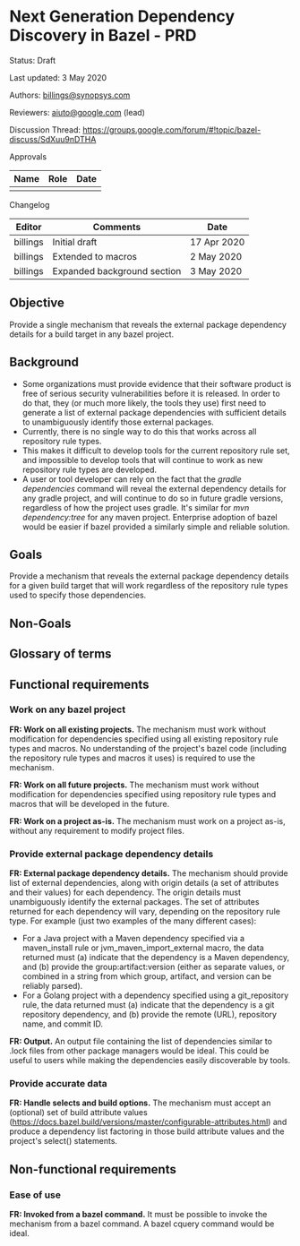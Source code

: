 # Next Generation Dependency Discovery in Bazel - PRD

Status: Draft

Last updated: 3 May 2020

Authors: billings@synopsys.com

Reviewers: aiuto@google.com (lead)

Discussion Thread: https://groups.google.com/forum/#!topic/bazel-discuss/SdXuu9nDTHA 

Approvals

| Name         | Role                              | Date           |
| ------------ | ----------------------------------------------------- | -------------- |
|              |                                   |                |



Changelog

| Editor       | Comments                                              | Date           |
| ------------ | ----------------------------------------------------- | -------------- |
| billings     | Initial draft                                         | 17 Apr 2020    |
| billings     | Extended to macros                                    | 2 May 2020     |
| billings     | Expanded background section                           | 3 May 2020     |


## Objective

Provide a single mechanism that reveals the external package dependency details for a build target in any bazel project.

## Background

- Some organizations must provide evidence that their software product is free of serious security vulnerabilities before it is released. In order to do that, they (or much more likely, the tools they use) first need to generate a list of external package dependencies with sufficient details to unambiguously identify those external packages.
- Currently, there is no single way to do this that works across all repository rule types.
- This makes it difficult to develop tools for the current repository rule set, and impossible to develop tools that will continue to work as new repository rule types are developed.
- A user or tool developer can rely on the fact that the *gradle dependencies* command will reveal the external dependency details for any gradle project, and will continue to do so in future gradle versions, regardless of how the project uses gradle.
  It's similar for *mvn dependency:tree* for any maven project.
  Enterprise adoption of bazel would be easier if bazel provided a similarly simple and reliable solution.

## Goals

Provide a mechanism that reveals the external package dependency details for a given build target that will work regardless of the repository rule types used to specify those dependencies.

## Non-Goals

## Glossary of terms

## Functional requirements

### Work on any bazel project

**FR: Work on all existing projects.** The mechanism must work without modification for dependencies specified using all existing repository rule types and macros. No understanding of the project&#39;s bazel code (including the repository rule types and macros it uses) is required to use the mechanism.

**FR: Work on all future projects.** The mechanism must work without modification for dependencies specified using repository rule types and macros that will be developed in the future.

**FR: Work on a project as-is.** The mechanism must work on a project as-is, without any requirement to modify project files.

### Provide external package dependency details

**FR: External package dependency details.** The mechanism should provide list of external dependencies, along with origin details (a set of attributes and their values) for each dependency. The origin details must unambiguously identify the external packages. The set of attributes returned for each dependency will vary, depending on the repository rule type. For example (just two examples of the many different cases):

- For a Java project with a Maven dependency specified via a maven\_install rule or jvm\_maven\_import\_external macro, the data returned must (a) indicate that the dependency is a Maven dependency, and (b) provide the group:artifact:version (either as separate values, or combined in a string from which group, artifact, and version can be reliably parsed).
- For a Golang project with a dependency specified using a git\_repository rule, the data returned must (a) indicate that the dependency is a git repository dependency, and (b) provide the remote (URL), repository name, and commit ID.

**FR: Output.** An output file containing the list of dependencies similar to .lock files from other package managers would be ideal. This could be useful to users while making the dependencies easily discoverable by tools.

### Provide accurate data

**FR: Handle selects and build options.** The mechanism must accept an (optional) set of build attribute values (https://docs.bazel.build/versions/master/configurable-attributes.html) and produce a dependency list factoring in those build attribute values and the project&#39;s select() statements.

## Non-functional requirements

### Ease of use

**FR: Invoked from a bazel command.** It must be possible to invoke the mechanism from a bazel command. A bazel cquery command would be ideal.

